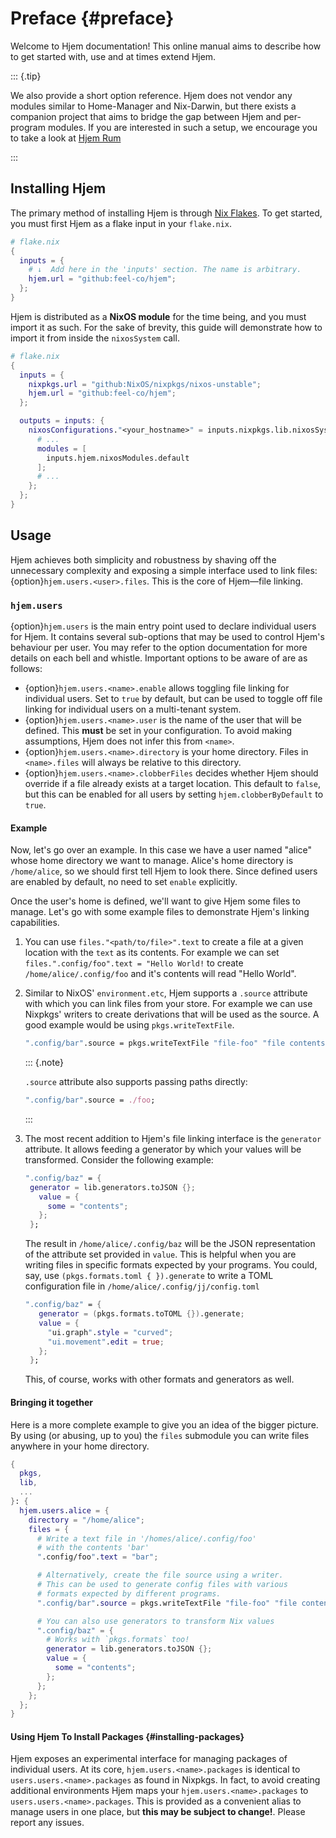 # Preface {#preface}

Welcome to Hjem documentation! This online manual aims to describe how to get
started with, use and at times extend Hjem.

::: {.tip}

We also provide a short option reference. Hjem does not vendor any modules
similar to Home-Manager and Nix-Darwin, but there exists a companion project
that aims to bridge the gap between Hjem and per-program modules. If you are
interested in such a setup, we encourage you to take a look at
[Hjem Rum](https://github.com/snugnug/hjem-rum)

:::

## Installing Hjem

[Nix Flakes]: https://nix.dev/concepts/flakes.html

The primary method of installing Hjem is through [Nix Flakes]. To get started,
you must first Hjem as a flake input in your `flake.nix`.

```nix
# flake.nix
{
  inputs = {
    # ↓  Add here in the 'inputs' section. The name is arbitrary.
    hjem.url = "github:feel-co/hjem";
  };
}
```

Hjem is distributed as a **NixOS module** for the time being, and you must
import it as such. For the sake of brevity, this guide will demonstrate how to
import it from inside the `nixosSystem` call.

```nix
# flake.nix
{
  inputs = {
    nixpkgs.url = "github:NixOS/nixpkgs/nixos-unstable";
    hjem.url = "github:feel-co/hjem";
  };

  outputs = inputs: {
    nixosConfigurations."<your_hostname>" = inputs.nixpkgs.lib.nixosSystem {
      # ...
      modules = [
        inputs.hjem.nixosModules.default
      ];
      # ...
    };
  };
}
```

## Usage

Hjem achieves both simplicity and robustness by shaving off the unnecessary
complexity and exposing a simple interface used to link files:
{option}`hjem.users.<user>.files`. This is the core of Hjem―file linking.

### `hjem.users`

{option}`hjem.users` is the main entry point used to declare individual users
for Hjem. It contains several sub-options that may be used to control Hjem's
behaviour per user. You may refer to the option documentation for more details
on each bell and whistle. Important options to be aware of are as follows:

- {option}`hjem.users.<name>.enable` allows toggling file linking for individual
  users. Set to `true` by default, but can be used to toggle off file linking
  for individual users on a multi-tenant system.
- {option}`hjem.users.<name>.user` is the name of the user that will be defined.
  This **must** be set in your configuration. To avoid making assumptions, Hjem
  does not infer this from `<name>`.
- {option}`hjem.users.<name>.directory` is your home directory. Files in
  `<name>.files` will always be relative to this directory.
- {option}`hjem.users.<name>.clobberFiles` decides whether Hjem should override
  if a file already exists at a target location. This default to `false`, but
  this can be enabled for all users by setting `hjem.clobberByDefault` to
  `true`.

#### Example

Now, let's go over an example. In this case we have a user named "alice" whose
home directory we want to manage. Alice's home directory is `/home/alice`, so we
should first tell Hjem to look there. Since defined users are enabled by
default, no need to set `enable` explicitly.

Once the user's home is defined, we'll want to give Hjem some files to manage.
Let's go with some example files to demonstrate Hjem's linking capabilities.

1. You can use `files."<path/to/file>".text` to create a file at a given
   location with the `text` as its contents. For example we can set
   `files.".config/foo".text = "Hello World!` to create
   `/home/alice/.config/foo` and it's contents will read "Hello World".
2. Similar to NixOS' `environment.etc`, Hjem supports a `.source` attribute with
   which you can link files from your store. For example we can use Nixpkgs'
   writers to create derivations that will be used as the source. A good example
   would be using `pkgs.writeTextFile`.

   ```nix
   ".config/bar".source = pkgs.writeTextFile "file-foo" "file contents";
   ```
   ::: {.note}
   
   `.source` attribute also supports passing paths directly:
   
   ```nix
   ".config/bar".source = ./foo;
   ```

   :::
   

4. The most recent addition to Hjem's file linking interface is the `generator`
   attribute. It allows feeding a generator by which your values will be
   transformed. Consider the following example:

   ```nix
   ".config/baz" = {
    generator = lib.generators.toJSON {};
      value = {
        some = "contents";
      };
    };
   ```

   The result in `/home/alice/.config/baz` will be the JSON representation of
   the attribute set provided in `value`. This is helpful when you are writing
   files in specific formats expected by your programs. You could, say, use
   `(pkgs.formats.toml { }).generate` to write a TOML configuration file in
   `/home/alice/.config/jj/config.toml`

   ```nix
   ".config/baz" = {
      generator = (pkgs.formats.toTOML {}).generate;
      value = {
        "ui.graph".style = "curved";
        "ui.movement".edit = true;
      };
    };
   ```

   This, of course, works with other formats and generators as well.

#### Bringing it together

Here is a more complete example to give you an idea of the bigger picture. By
using (or abusing, up to you) the `files` submodule you can write files anywhere
in your home directory.

```nix
{
  pkgs,
  lib,
  ...
}: {
  hjem.users.alice = {
    directory = "/home/alice";
    files = {
      # Write a text file in '/homes/alice/.config/foo'
      # with the contents 'bar'
      ".config/foo".text = "bar";

      # Alternatively, create the file source using a writer.
      # This can be used to generate config files with various
      # formats expected by different programs.
      ".config/bar".source = pkgs.writeTextFile "file-foo" "file contents";

      # You can also use generators to transform Nix values
      ".config/baz" = {
        # Works with `pkgs.formats` too!
        generator = lib.generators.toJSON {};
        value = {
          some = "contents";
        };
      };
    };
  };
}
```

#### Using Hjem To Install Packages {#installing-packages}

Hjem exposes an experimental interface for managing packages of individual
users. At its core, `hjem.users.<name>.packages` is identical to
`users.users.<name>.packages` as found in Nixpkgs. In fact, to avoid creating
additional environments Hjem maps your `hjem.users.<name>.packages` to
`users.users.<name>.packages`. This is provided as a convenient alias to manage
users in one place, but **this may be subject to change!**. Please report any
issues.
